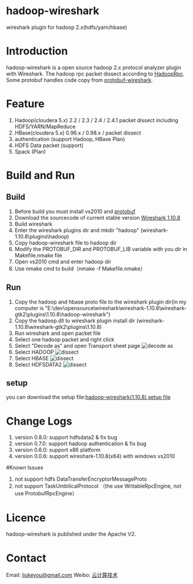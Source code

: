 hadoop-wireshark
================

wireshark plugin for hadoop 2.x(hdfs/yarn/hbase)

# Introduction
hadoop-wireshark is a open source hadoop 2.x protocol analyzer plugin with Wireshark. The hadoop rpc packet dissect according to [HadoopRpc](http://wiki.apache.org/hadoop/HadoopRpc). Some protobuf handles code copy from [protobuf-wireshark](http://code.google.com/p/protobuf-wireshark/).

# Feature
1. Hadoop(cloudera 5.x) 2.2 / 2.3 / 2.4 / 2.4.1 packet dissect including HDFS/YARN/MapReduce
1. HBase(cloudera 5.x) 0.96.x / 0.98.x / packet dissect
1. authentication (support Hadoop, HBase Plan)
1. HDFS Data packet (support) 
1. Spack (Plan)

# Build and Run
## Build
1. Before build you must install vs2010 and [protobuf](https://code.google.com/p/protobuf/)
1. Download the sourcecode of current stable version [Wireshark 1.10.8](http://www.wireshark.org/download/src/wireshark-1.10.8.tar.bz2)
1. Build wireshark
1. Enter the wireshark plugins dir and mkdir "hadoop" (wireshark-1.10.8\plugins\hadoop)
1. Copy hadoop-wireshark file to hadoop dir
1. Modify the PROTOBUF_DIR and PROTOBUF_LIB variable with you dir in Makefile.nmake file
1. Open vs2010 cmd and enter hadoop dir
1. Use nmake cmd to build（nmake -f Makefile.nmake） 

## Run
1. Copy the hadoop and hbase proto file to the wireshark plugin dir(in my computer is "E:\dev\opensource\wireshark\wireshark-1.10.8\wireshark-gtk2\plugins\1.10.8\hadoop-wireshark")
1. Copy the hadoop.dll to wireshark plugin install dir (wireshark-1.10.8\wireshark-gtk2\plugins\1.10.8) 
1. Run wireshark and open packet file
1. Select one hadoop packet and right click 
1. Select "Decode as" and open Transport sheet page 
![decode as](https://github.com/liukeyou/hadoop-wireshark/blob/master/doc/decode%20as.PNG)
1. Select HADOOP 
![dissect](https://github.com/liukeyou/hadoop-wireshark/blob/master/doc/dissect.PNG)
1. Select HBASE
![dissect](https://github.com/liukeyou/hadoop-wireshark/blob/master/doc/hbasedecode.PNG)
1. Select HDFSDATA2
![dissect](https://github.com/liukeyou/hadoop-wireshark/blob/master/doc/hdfsdatadecode.PNG)

## setup
you can download the setup file:[hadoop-wireshark(1.10.8) setup file](https://github.com/liukeyou/hadoop-wireshark/blob/master/setup/Output/hadoop-wireshark.exe?raw=true)

# Change Logs
1. version 0.8.0: support hdfsdata2 & fix bug 
1. version 0.7.0: support hadoop authentication & fix bug  
1. version 0.6.0: support x86 platform
1. version 0.0.6: support wireshark-1.10.8(x64) with windows vs2010

#Known Issues
1. not support hdfs DataTransferEncryptorMessageProto
2. not support TaskUmbilicalProtocol （the use WritableRpcEngine, not use ProtobufRpcEngine） 

# Licence
hadoop-wireshark is published under the Apache V2.

# Contact
Email: liukeyou@gmail.com
Weibo: [云计算技术](http://weibo.com/324426767)
